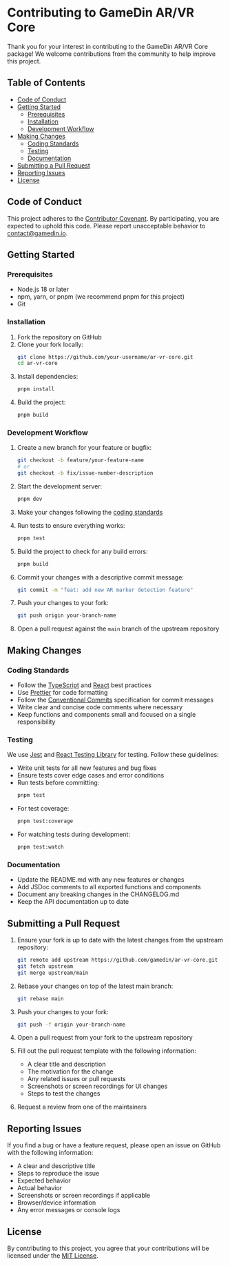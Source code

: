 # Contributing to GameDin AR/VR Core

Thank you for your interest in contributing to the GameDin AR/VR Core package! We welcome contributions from the community to help improve this project.

## Table of Contents

- [Code of Conduct](#code-of-conduct)
- [Getting Started](#getting-started)
  - [Prerequisites](#prerequisites)
  - [Installation](#installation)
  - [Development Workflow](#development-workflow)
- [Making Changes](#making-changes)
  - [Coding Standards](#coding-standards)
  - [Testing](#testing)
  - [Documentation](#documentation)
- [Submitting a Pull Request](#submitting-a-pull-request)
- [Reporting Issues](#reporting-issues)
- [License](#license)

## Code of Conduct

This project adheres to the [Contributor Covenant](https://www.contributor-covenant.org/version/2/1/code_of_conduct/). By participating, you are expected to uphold this code. Please report unacceptable behavior to [contact@gamedin.io](mailto:contact@gamedin.io).

## Getting Started

### Prerequisites

- Node.js 18 or later
- npm, yarn, or pnpm (we recommend pnpm for this project)
- Git

### Installation

1. Fork the repository on GitHub
2. Clone your fork locally:
   ```bash
   git clone https://github.com/your-username/ar-vr-core.git
   cd ar-vr-core
   ```
3. Install dependencies:
   ```bash
   pnpm install
   ```
4. Build the project:
   ```bash
   pnpm build
   ```

### Development Workflow

1. Create a new branch for your feature or bugfix:
   ```bash
   git checkout -b feature/your-feature-name
   # or
   git checkout -b fix/issue-number-description
   ```

2. Start the development server:
   ```bash
   pnpm dev
   ```

3. Make your changes following the [coding standards](#coding-standards)

4. Run tests to ensure everything works:
   ```bash
   pnpm test
   ```

5. Build the project to check for any build errors:
   ```bash
   pnpm build
   ```

6. Commit your changes with a descriptive commit message:
   ```bash
   git commit -m "feat: add new AR marker detection feature"
   ```

7. Push your changes to your fork:
   ```bash
   git push origin your-branch-name
   ```

8. Open a pull request against the `main` branch of the upstream repository

## Making Changes

### Coding Standards

- Follow the [TypeScript](https://www.typescriptlang.org/docs/) and [React](https://reactjs.org/docs/getting-started.html) best practices
- Use [Prettier](https://prettier.io/) for code formatting
- Follow the [Conventional Commits](https://www.conventionalcommits.org/) specification for commit messages
- Write clear and concise code comments where necessary
- Keep functions and components small and focused on a single responsibility

### Testing

We use [Jest](https://jestjs.io/) and [React Testing Library](https://testing-library.com/) for testing. Follow these guidelines:

- Write unit tests for all new features and bug fixes
- Ensure tests cover edge cases and error conditions
- Run tests before committing:
  ```bash
  pnpm test
  ```
- For test coverage:
  ```bash
  pnpm test:coverage
  ```
- For watching tests during development:
  ```bash
  pnpm test:watch
  ```

### Documentation

- Update the README.md with any new features or changes
- Add JSDoc comments to all exported functions and components
- Document any breaking changes in the CHANGELOG.md
- Keep the API documentation up to date

## Submitting a Pull Request

1. Ensure your fork is up to date with the latest changes from the upstream repository:
   ```bash
   git remote add upstream https://github.com/gamedin/ar-vr-core.git
   git fetch upstream
   git merge upstream/main
   ```

2. Rebase your changes on top of the latest main branch:
   ```bash
   git rebase main
   ```

3. Push your changes to your fork:
   ```bash
   git push -f origin your-branch-name
   ```

4. Open a pull request from your fork to the upstream repository

5. Fill out the pull request template with the following information:
   - A clear title and description
   - The motivation for the change
   - Any related issues or pull requests
   - Screenshots or screen recordings for UI changes
   - Steps to test the changes

6. Request a review from one of the maintainers

## Reporting Issues

If you find a bug or have a feature request, please open an issue on GitHub with the following information:

- A clear and descriptive title
- Steps to reproduce the issue
- Expected behavior
- Actual behavior
- Screenshots or screen recordings if applicable
- Browser/device information
- Any error messages or console logs

## License

By contributing to this project, you agree that your contributions will be licensed under the [MIT License](LICENSE).
